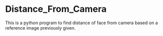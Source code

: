 # Distance_From_Camera
This is a python program to find distance of face from camera based on a reference image previously given.
